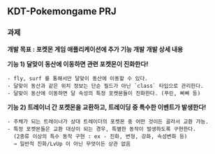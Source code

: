 ## KDT-Pokemongame PRJ
### 과제
**개발 목표 : 포켓몬 게임 애플리케이션에 추가 기능 개발**
**개발 상세 내용**

   **기능 1) 달맞이 동산에 이동하면 관련 포켓몬이 진화한다!**

    - fly, surf 를 통해서만 달맞이 동산에 이동할 수 있다.
    - 달맞이 동산과 같은 위치 정보는 단순 필드가 아닌 `class` 타입으로 관리한다.
    - 달맞이 동산에 이동하면 달 속성의 특정 포켓몬들이 진화한다. (푸린, 삐삐 등)

   **기능 2) 트레이너 간 포켓몬을 교환하고, 트레이딩 중 특수한 이벤트가 발생한다!**

    - 주체가 되는 트레이너가 상대 트레이더의 포켓몬 중 어떤 것이든 골라서 교환 가능.
    - 특정 포켓몬들은 교환 대상이 되는 경우, 특별한 동작이 발생하도록 구현한다.
      (2종류 이상의 특수 동작 구현 : ex - 진화, 변형, 강화, 속성변화 등)
      → 일반적 진화/LvUp 이 아닌 무엇이든 상관 없음
